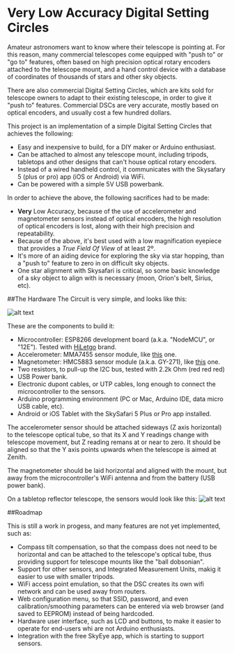 # Very Low Accuracy Digital Setting Circles

Amateur astronomers want to know where their telescope is pointing at. For this reason, many commercial telescopes come equipped with "push to" or "go to" features, often based on high precision optical rotary encoders attached to the telescope mount, and a hand control device with a database of coordinates of thousands of stars and other sky objects.

There are also commercial Digital Setting Circles, which are kits sold for telescope owners to adapt to their existing telescope, in order to give it "push to" features. Commercial DSCs are very accurate, mostly based on optical encoders, and usually cost a few hundred dollars.

This project is an implementation of a simple Digital Setting Circles that achieves the following:
* Easy and inexpensive to build, for a DIY maker or Arduino enthusiast.
* Can be attached to almost any telescope mount, including tripods, tabletops and other designs that can't house optical rotary encoders.
* Instead of a wired handheld control, it communicates with the Skysafary 5 (plus or pro) app (iOS or Android) via WiFi.
* Can be powered with a simple 5V USB powerbank.

In order to achieve the above, the following sacrifices had to be made:
* **Very** Low Accuracy, because of the use of accelerometer and magnetometer sensors instead of optical encoders, the high resolution of optical encoders is lost, along with their high precision and repeatability.
* Because of the above, it's best used with a low magnification eyepiece that provides a *True Field Of View* of at least 2º.
* It's more of an aiding device for exploring the sky via star hopping, than a "push to" feature to zero in on difficult sky objects.
* One star alignment with Skysafari is critical, so some basic knowledge of a sky object to align with is necessary (moon, Orion's belt, Sirius, etc).

##The Hardware
The Circuit is very simple, and looks like this:

![alt text](http://atehortua.com/vladi/wp-content/uploads/2017/03/schematic.jpg "VLADSC Mark I schematic")

These are the components to build it:
* Microcontroller: ESP8266 development board (a.k.a. "NodeMCU", or "12E"). Tested with [HiLetgo](https://www.amazon.com/gp/product/B010O1G1ES) brand.
* Accelerometer: MMA7455 sensor module, like [this](https://www.amazon.com/gp/product/B00UJ67SBE) one.
* Magnetometer: HMC5883 sensor module (a.k.a. GY-271), like [this](https://www.amazon.com/gp/product/B00UAIY698) one.
* Two resistors, to pull-up the I2C bus, tested with 2.2k Ohm (red red red)
* USB Power bank.
* Electronic dupont cables, or UTP cables, long enough to connect the microcontroller to the sensors.
* Arduino programming environment (PC or Mac, Arduino IDE, data micro USB cable, etc).
* Android or iOS Tablet with the SkySafari 5 Plus or Pro app installed.

The accelerometer sensor should be attached sideways (Z axis horizontal) to the telescope optical tube, so that its X and Y readings change with telescope movement, but Z reading remans at or near to zero. It should be aligned so that the Y axis points upwards when the telescope is aimed at Zenith.

The magnetometer should be laid horizontal and aligned with the mount, but away from the microcontroller's WiFi antenna and from the battery (USB power bank).

On a tabletop reflector telescope, the sensors would look like this:
![alt text](http://atehortua.com/vladi/wp-content/uploads/2017/03/assembly.jpg "Sensors on a tabletop Reflector")



##Roadmap

This is still a work in progess, and many features are not yet implemented, such as:
* Compass tilt compensation, so that the compass does not need to be horizontal and can be attached to the telescope's optical tube, thus providing support for telescope mounts like the "ball dobsonian".
* Support for other sensors, and Integrated Measurement Units, makig it easier to use with smaller tripods.
* WiFi access point emulation, so that the DSC creates its own wifi network and can be used away from routers. 
* Web configuration menu, so that SSID, password, and even calibration/smoothing parameters can be entered via web browser (and saved to EEPROM) instead of being hardcoded.
* Hardware user interface, such as LCD and buttons, to make it easier to operate for end-users whi are not Arduino enthusiasts.
* Integration with the free SkyEye app, which is starting to support sensors.

